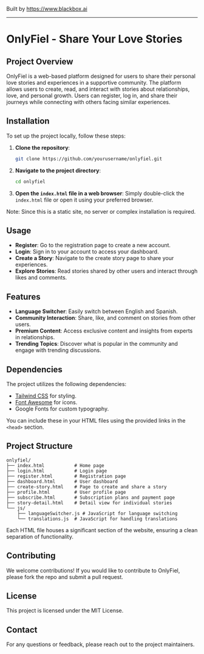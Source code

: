 
Built by https://www.blackbox.ai

---

# OnlyFiel - Share Your Love Stories

## Project Overview
OnlyFiel is a web-based platform designed for users to share their personal love stories and experiences in a supportive community. The platform allows users to create, read, and interact with stories about relationships, love, and personal growth. Users can register, log in, and share their journeys while connecting with others facing similar experiences.

## Installation
To set up the project locally, follow these steps:

1. **Clone the repository**:
   ```bash
   git clone https://github.com/yourusername/onlyfiel.git
   ```
2. **Navigate to the project directory**:
   ```bash
   cd onlyfiel
   ```
3. **Open the `index.html` file in a web browser**: 
   Simply double-click the `index.html` file or open it using your preferred browser.

Note: Since this is a static site, no server or complex installation is required.

## Usage
- **Register**: Go to the registration page to create a new account.
- **Login**: Sign in to your account to access your dashboard.
- **Create a Story**: Navigate to the create story page to share your experiences.
- **Explore Stories**: Read stories shared by other users and interact through likes and comments.

## Features
- **Language Switcher**: Easily switch between English and Spanish.
- **Community Interaction**: Share, like, and comment on stories from other users.
- **Premium Content**: Access exclusive content and insights from experts in relationships.
- **Trending Topics**: Discover what is popular in the community and engage with trending discussions.

## Dependencies
The project utilizes the following dependencies:
- [Tailwind CSS](https://tailwindcss.com/) for styling.
- [Font Awesome](https://fontawesome.com/) for icons.
- Google Fonts for custom typography.

You can include these in your HTML files using the provided links in the `<head>` section.

## Project Structure
```
onlyfiel/
├── index.html           # Home page
├── login.html           # Login page
├── register.html        # Registration page
├── dashboard.html       # User dashboard
├── create-story.html    # Page to create and share a story
├── profile.html         # User profile page
├── subscribe.html       # Subscription plans and payment page
├── story-detail.html    # Detail view for individual stories
└── js/
    ├── languageSwitcher.js # JavaScript for language switching
    └── translations.js  # JavaScript for handling translations
```

Each HTML file houses a significant section of the website, ensuring a clean separation of functionality.

## Contributing
We welcome contributions! If you would like to contribute to OnlyFiel, please fork the repo and submit a pull request.

## License
This project is licensed under the MIT License.

## Contact
For any questions or feedback, please reach out to the project maintainers.